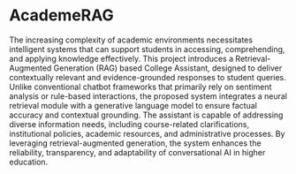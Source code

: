 # AcademeRAG

The increasing complexity of academic environments necessitates intelligent systems that can support students in accessing, comprehending, and applying knowledge effectively. This project introduces a Retrieval-Augmented Generation (RAG) based College Assistant, designed to deliver contextually relevant and evidence-grounded responses to student queries. Unlike conventional chatbot frameworks that primarily rely on sentiment analysis or rule-based interactions, the proposed system integrates a neural retrieval module with a generative language model to ensure factual accuracy and contextual grounding. The assistant is capable of addressing diverse information needs, including course-related clarifications, institutional policies, academic resources, and administrative processes. By leveraging retrieval-augmented generation, the system enhances the reliability, transparency, and adaptability of conversational AI in higher education.
